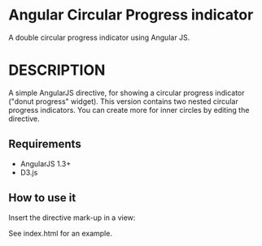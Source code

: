Angular Circular Progress indicator
=================
A double circular progress indicator using Angular JS.


DESCRIPTION
========
A simple AngularJS directive, for showing a circular progress indicator ("donut progress" widget).
This version contains two nested circular progress indicators. You can create more for inner circles by editing the directive.

## Requirements
- AngularJS 1.3+
- D3.js


## How to use it
Insert the directive mark-up in a view:

<circular-progress class="cp-widget"
    data-innercurrent="1123"
    data-innertotal="2235"
    data-outercurrent="700"
    data-outertotal="1000">
</circular-progress>


See index.html for an example.
